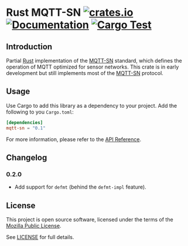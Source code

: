 # Rust MQTT-SN [![crates.io](https://img.shields.io/crates/v/mqtt-sn.svg)](https://crates.io/crates/mqtt-sn) [![Documentation](https://docs.rs/mqtt-sn/badge.svg)](https://docs.rs/mqtt-sn) [![Cargo Test](https://github.com/henrikssn/rust-mqtt-sn/actions/workflows/run-test.yml/badge.svg)](https://github.com/henrikssn/rust-mqtt-sn/actions/workflows/run-test.yml)

## Introduction

Partial [Rust] implementation of the [MQTT-SN] standard, which defines the operation of MQTT optimized for sensor networks. This crate is in early development but still implements most of the [MQTT-SN] protocol.

[Rust]: https://www.rust-lang.org/
[MQTT-SN]: https://www.oasis-open.org/committees/download.php/66091/MQTT-SN_spec_v1.2.pdf


## Usage

Use Cargo to add this library as a dependency to your project. Add the following to you `Cargo.toml`:
``` toml
[dependencies]
mqtt-sn = "0.1"
```

For more information, please refer to the [API Reference].

[API Reference]: https://docs.rs/mqtt-sn

## Changelog

### 0.2.0

- Add support for `defmt` (behind the `defmt-impl` feature).


## License

This project is open source software, licensed under the terms of the [Mozilla Public License].

See [LICENSE] for full details.

[Mozilla Public License]: https://de.wikipedia.org/wiki/Mozilla_Public_License
[LICENSE]: https://github.com/henrikssn/rust-mqtt-sn/blob/master/LICENSE
